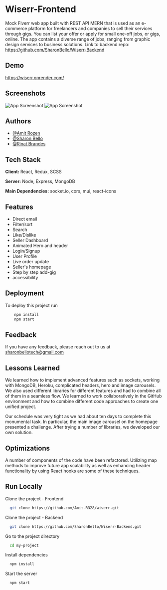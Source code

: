 
# Wiserr-Frontend

Mock Fiverr web app built with REST API MERN that is used as an e-commerce platform for freelancers and companies to sell their services through gigs. You can list your offer or apply for small one-off jobs, or gigs, online. The app contains a diverse range of jobs, ranging from graphic design services to business solutions. 
Link to backend repo: https://github.com/SharonBello/Wiserr-Backend

## Demo

https://wiserr.onrender.com/

## Screenshots

![App Screenshot](https://res.cloudinary.com/dcbbqlssh/image/upload/v1658752267/readme/smartmockups_l60q8e4v_ugect0.png)
![App Screenshot](https://res.cloudinary.com/dcbbqlssh/image/upload/v1658743740/readme/smartmockups_l60l1rxi_w0ulci.png)


## Authors

- [@Amit Rozen](https://www.github.com/Amit-R328)
- [@Sharon Bello](https://www.github.com/SharonBello)
- [@Rinat Brandes](https://www.github.com/RinatBrandes)




## Tech Stack

**Client:** React, Redux, SCSS

**Server:** Node, Express, MongoDB

**Main Dependencies:** socket.io, cors, mui, react-icons


## Features

- Direct email
- Filter/sort
- Search
- Like/Dislike
- Seller Dashboard
- Animated Hero and header
- Login/Signup
- User Profile
- Live order update
- Seller's homepage
- Step by step add-gig
- accessibility

## Deployment

To deploy this project run

```bash
    npm install
    npm start
```

## Feedback

If you have any feedback, please reach out to us at sharonbellotech@gmail.com


## Lessons Learned

We learned how to implement advanced features such as sockets, working with MongoDB, Heroku, complicated headers, hero and image carousels. We also used different libraries for different features and had to combine all of them in a seamless flow. We learned to work collaboratively in the GitHub environment and how to combine different code approaches to create one unified project.

Our schedule was very tight as we had about ten days to complete this monumental task. In particular, the main image carousel on the homepage presented a challenge. After trying a number of libraries, we developed our own solution.



## Optimizations

A number of components of the code have been refactored. Utilizing map methods to improve future app scalability as well as enhancing header functionality by using React hooks are some of these techniques.

## Run Locally

Clone the project - Frontend

```bash
  git clone https://github.com/Amit-R328/wiserr.git
```

Clone the project - Backend

```bash
  git clone https://github.com/SharonBello/Wiserr-Backend.git
```


Go to the project directory

```bash
  cd my-project
```

Install dependencies

```bash
  npm install
```

Start the server

```bash
  npm start
```
